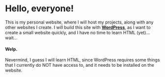 # Hello, everyone!
This is my personal website, where I will host my projects, along with any other websites I create.
I will build this site with **[WordPress](https://wordpress.org/)**, as I want to create a small website quickly, and I have no time to learn HTML (yet)... wait...
#### Welp.
Nevermind, I guess I will learn HTML, since WordPress requires some things that I currently do NOT have access to, and it needs to be installed on the website.
